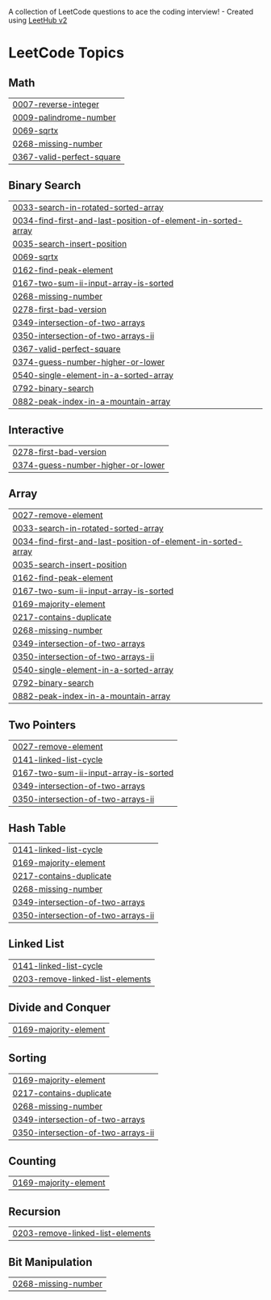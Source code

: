 A collection of LeetCode questions to ace the coding interview! - Created using [LeetHub v2](https://github.com/arunbhardwaj/LeetHub-2.0)
<!---LeetCode Topics Start-->
# LeetCode Topics
## Math
|  |
| ------- |
| [0007-reverse-integer](https://github.com/shaurya002/DSA-Practice/tree/master/0007-reverse-integer) |
| [0009-palindrome-number](https://github.com/shaurya002/DSA-Practice/tree/master/0009-palindrome-number) |
| [0069-sqrtx](https://github.com/shaurya002/DSA-Practice/tree/master/0069-sqrtx) |
| [0268-missing-number](https://github.com/shaurya002/DSA-Practice/tree/master/0268-missing-number) |
| [0367-valid-perfect-square](https://github.com/shaurya002/DSA-Practice/tree/master/0367-valid-perfect-square) |
## Binary Search
|  |
| ------- |
| [0033-search-in-rotated-sorted-array](https://github.com/shaurya002/DSA-Practice/tree/master/0033-search-in-rotated-sorted-array) |
| [0034-find-first-and-last-position-of-element-in-sorted-array](https://github.com/shaurya002/DSA-Practice/tree/master/0034-find-first-and-last-position-of-element-in-sorted-array) |
| [0035-search-insert-position](https://github.com/shaurya002/DSA-Practice/tree/master/0035-search-insert-position) |
| [0069-sqrtx](https://github.com/shaurya002/DSA-Practice/tree/master/0069-sqrtx) |
| [0162-find-peak-element](https://github.com/shaurya002/DSA-Practice/tree/master/0162-find-peak-element) |
| [0167-two-sum-ii-input-array-is-sorted](https://github.com/shaurya002/DSA-Practice/tree/master/0167-two-sum-ii-input-array-is-sorted) |
| [0268-missing-number](https://github.com/shaurya002/DSA-Practice/tree/master/0268-missing-number) |
| [0278-first-bad-version](https://github.com/shaurya002/DSA-Practice/tree/master/0278-first-bad-version) |
| [0349-intersection-of-two-arrays](https://github.com/shaurya002/DSA-Practice/tree/master/0349-intersection-of-two-arrays) |
| [0350-intersection-of-two-arrays-ii](https://github.com/shaurya002/DSA-Practice/tree/master/0350-intersection-of-two-arrays-ii) |
| [0367-valid-perfect-square](https://github.com/shaurya002/DSA-Practice/tree/master/0367-valid-perfect-square) |
| [0374-guess-number-higher-or-lower](https://github.com/shaurya002/DSA-Practice/tree/master/0374-guess-number-higher-or-lower) |
| [0540-single-element-in-a-sorted-array](https://github.com/shaurya002/DSA-Practice/tree/master/0540-single-element-in-a-sorted-array) |
| [0792-binary-search](https://github.com/shaurya002/DSA-Practice/tree/master/0792-binary-search) |
| [0882-peak-index-in-a-mountain-array](https://github.com/shaurya002/DSA-Practice/tree/master/0882-peak-index-in-a-mountain-array) |
## Interactive
|  |
| ------- |
| [0278-first-bad-version](https://github.com/shaurya002/DSA-Practice/tree/master/0278-first-bad-version) |
| [0374-guess-number-higher-or-lower](https://github.com/shaurya002/DSA-Practice/tree/master/0374-guess-number-higher-or-lower) |
## Array
|  |
| ------- |
| [0027-remove-element](https://github.com/shaurya002/DSA-Practice/tree/master/0027-remove-element) |
| [0033-search-in-rotated-sorted-array](https://github.com/shaurya002/DSA-Practice/tree/master/0033-search-in-rotated-sorted-array) |
| [0034-find-first-and-last-position-of-element-in-sorted-array](https://github.com/shaurya002/DSA-Practice/tree/master/0034-find-first-and-last-position-of-element-in-sorted-array) |
| [0035-search-insert-position](https://github.com/shaurya002/DSA-Practice/tree/master/0035-search-insert-position) |
| [0162-find-peak-element](https://github.com/shaurya002/DSA-Practice/tree/master/0162-find-peak-element) |
| [0167-two-sum-ii-input-array-is-sorted](https://github.com/shaurya002/DSA-Practice/tree/master/0167-two-sum-ii-input-array-is-sorted) |
| [0169-majority-element](https://github.com/shaurya002/DSA-Practice/tree/master/0169-majority-element) |
| [0217-contains-duplicate](https://github.com/shaurya002/DSA-Practice/tree/master/0217-contains-duplicate) |
| [0268-missing-number](https://github.com/shaurya002/DSA-Practice/tree/master/0268-missing-number) |
| [0349-intersection-of-two-arrays](https://github.com/shaurya002/DSA-Practice/tree/master/0349-intersection-of-two-arrays) |
| [0350-intersection-of-two-arrays-ii](https://github.com/shaurya002/DSA-Practice/tree/master/0350-intersection-of-two-arrays-ii) |
| [0540-single-element-in-a-sorted-array](https://github.com/shaurya002/DSA-Practice/tree/master/0540-single-element-in-a-sorted-array) |
| [0792-binary-search](https://github.com/shaurya002/DSA-Practice/tree/master/0792-binary-search) |
| [0882-peak-index-in-a-mountain-array](https://github.com/shaurya002/DSA-Practice/tree/master/0882-peak-index-in-a-mountain-array) |
## Two Pointers
|  |
| ------- |
| [0027-remove-element](https://github.com/shaurya002/DSA-Practice/tree/master/0027-remove-element) |
| [0141-linked-list-cycle](https://github.com/shaurya002/DSA-Practice/tree/master/0141-linked-list-cycle) |
| [0167-two-sum-ii-input-array-is-sorted](https://github.com/shaurya002/DSA-Practice/tree/master/0167-two-sum-ii-input-array-is-sorted) |
| [0349-intersection-of-two-arrays](https://github.com/shaurya002/DSA-Practice/tree/master/0349-intersection-of-two-arrays) |
| [0350-intersection-of-two-arrays-ii](https://github.com/shaurya002/DSA-Practice/tree/master/0350-intersection-of-two-arrays-ii) |
## Hash Table
|  |
| ------- |
| [0141-linked-list-cycle](https://github.com/shaurya002/DSA-Practice/tree/master/0141-linked-list-cycle) |
| [0169-majority-element](https://github.com/shaurya002/DSA-Practice/tree/master/0169-majority-element) |
| [0217-contains-duplicate](https://github.com/shaurya002/DSA-Practice/tree/master/0217-contains-duplicate) |
| [0268-missing-number](https://github.com/shaurya002/DSA-Practice/tree/master/0268-missing-number) |
| [0349-intersection-of-two-arrays](https://github.com/shaurya002/DSA-Practice/tree/master/0349-intersection-of-two-arrays) |
| [0350-intersection-of-two-arrays-ii](https://github.com/shaurya002/DSA-Practice/tree/master/0350-intersection-of-two-arrays-ii) |
## Linked List
|  |
| ------- |
| [0141-linked-list-cycle](https://github.com/shaurya002/DSA-Practice/tree/master/0141-linked-list-cycle) |
| [0203-remove-linked-list-elements](https://github.com/shaurya002/DSA-Practice/tree/master/0203-remove-linked-list-elements) |
## Divide and Conquer
|  |
| ------- |
| [0169-majority-element](https://github.com/shaurya002/DSA-Practice/tree/master/0169-majority-element) |
## Sorting
|  |
| ------- |
| [0169-majority-element](https://github.com/shaurya002/DSA-Practice/tree/master/0169-majority-element) |
| [0217-contains-duplicate](https://github.com/shaurya002/DSA-Practice/tree/master/0217-contains-duplicate) |
| [0268-missing-number](https://github.com/shaurya002/DSA-Practice/tree/master/0268-missing-number) |
| [0349-intersection-of-two-arrays](https://github.com/shaurya002/DSA-Practice/tree/master/0349-intersection-of-two-arrays) |
| [0350-intersection-of-two-arrays-ii](https://github.com/shaurya002/DSA-Practice/tree/master/0350-intersection-of-two-arrays-ii) |
## Counting
|  |
| ------- |
| [0169-majority-element](https://github.com/shaurya002/DSA-Practice/tree/master/0169-majority-element) |
## Recursion
|  |
| ------- |
| [0203-remove-linked-list-elements](https://github.com/shaurya002/DSA-Practice/tree/master/0203-remove-linked-list-elements) |
## Bit Manipulation
|  |
| ------- |
| [0268-missing-number](https://github.com/shaurya002/DSA-Practice/tree/master/0268-missing-number) |
<!---LeetCode Topics End-->